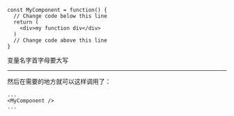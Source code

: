 ```react
const MyComponent = function() {
  // Change code below this line
  return (
    <div>my function div</div>
  )
  // Change code above this line
}
```

变量名字首字母要大写



---

然后在需要的地方就可以这样调用了：

```react
...
<MyComponent />
...
```

